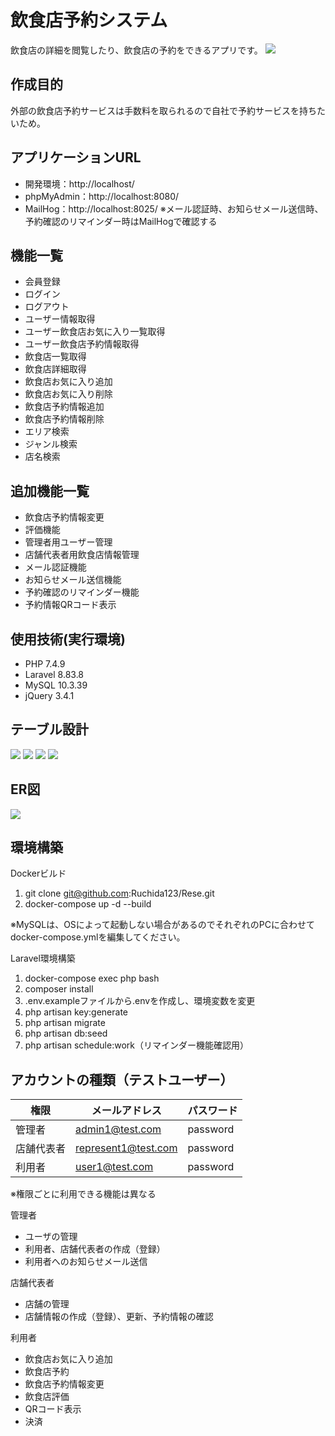 # 飲食店予約システム
飲食店の詳細を閲覧したり、飲食店の予約をできるアプリです。
![](src/storage/app/public/readme/Rese_home.png)

## 作成目的
外部の飲食店予約サービスは手数料を取られるので自社で予約サービスを持ちたいため。

## アプリケーションURL
- 開発環境：http://localhost/
- phpMyAdmin：http://localhost:8080/
- MailHog：http://localhost:8025/
  ※メール認証時、お知らせメール送信時、予約確認のリマインダー時はMailHogで確認する

## 機能一覧
- 会員登録
- ログイン
- ログアウト
- ユーザー情報取得
- ユーザー飲食店お気に入り一覧取得
- ユーザー飲食店予約情報取得
- 飲食店一覧取得
- 飲食店詳細取得
- 飲食店お気に入り追加
- 飲食店お気に入り削除
- 飲食店予約情報追加
- 飲食店予約情報削除
- エリア検索
- ジャンル検索
- 店名検索

## 追加機能一覧
- 飲食店予約情報変更
- 評価機能
- 管理者用ユーザー管理
- 店舗代表者用飲食店情報管理
- メール認証機能
- お知らせメール送信機能
- 予約確認のリマインダー機能
- 予約情報QRコード表示

## 使用技術(実行環境)
- PHP 7.4.9
- Laravel 8.83.8
- MySQL 10.3.39
- jQuery 3.4.1

## テーブル設計
![](src/storage/app/public/readme/users-shops.png)
![](src/storage/app/public/readme/regions-genres-favorites.png)
![](src/storage/app/public/readme/reservations-shop_reviews.png)
![](src/storage/app/public/readme/roles.png)

## ER図
![](src/storage/app/public/readme/Rese.drawio.png)

## 環境構築
Dockerビルド
1. git clone git@github.com:Ruchida123/Rese.git
2. docker-compose up -d --build

※MySQLは、OSによって起動しない場合があるのでそれぞれのPCに合わせてdocker-compose.ymlを編集してください。

Laravel環境構築
1. docker-compose exec php bash
2. composer install
3. .env.exampleファイルから.envを作成し、環境変数を変更
4. php artisan key:generate
5. php artisan migrate
6. php artisan db:seed
7. php artisan schedule:work（リマインダー機能確認用）

## アカウントの種類（テストユーザー）
| 権限 | メールアドレス | パスワード |
| -------- | --------- | --------- |
| 管理者 | admin1@test.com | password |
| 店舗代表者 | represent1@test.com | password |
| 利用者 | user1@test.com | password |

※権限ごとに利用できる機能は異なる

管理者
- ユーザの管理
- 利用者、店舗代表者の作成（登録）
- 利用者へのお知らせメール送信

店舗代表者
- 店舗の管理
- 店舗情報の作成（登録）、更新、予約情報の確認

利用者
- 飲食店お気に入り追加
- 飲食店予約
- 飲食店予約情報変更
- 飲食店評価
- QRコード表示
- 決済
